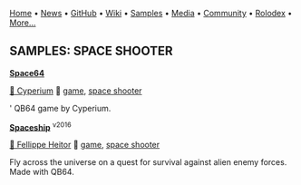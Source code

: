 [Home](https://qb64.com) • [News](/news.md) • [GitHub](/github.md) • [Wiki](/wiki.md) • [Samples](/samples.md) • [Media](/media.md) • [Community](/community.md) • [Rolodex](/rolodex.md) • [More...](/more.md)

## SAMPLES: SPACE SHOOTER

**[Space64](space64/index.md)**

[🐝 Cyperium](cyperium.md) 🔗 [game](game.md), [space shooter](space-shooter.md)

' QB64 game by Cyperium.

**[Spaceship](spaceship/index.md)** <sup>v2016</sup>

[🐝 Fellippe Heitor](fellippe-heitor.md) 🔗 [game](game.md), [space shooter](space-shooter.md)

Fly across the universe on a quest for survival against alien enemy forces. Made with QB64.
